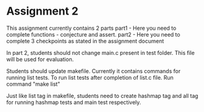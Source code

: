 # Assignment 2

This assignment currently contains 2 parts
part1 - Here you need to complete functions - conjecture and assert.
part2 - Here you need to complete 3 checkpoints as stated in the assignment document

In part 2, students should not change main.c present in test folder. This file will be used for evaluation.

Students should update makefile. Currently it contains commands for running list tests. To run list tests after completion of list.c file. Run command "make list"

Just like list tag in makefile, students need to create hashmap tag and all tag for running hashmap tests and main test respectively.